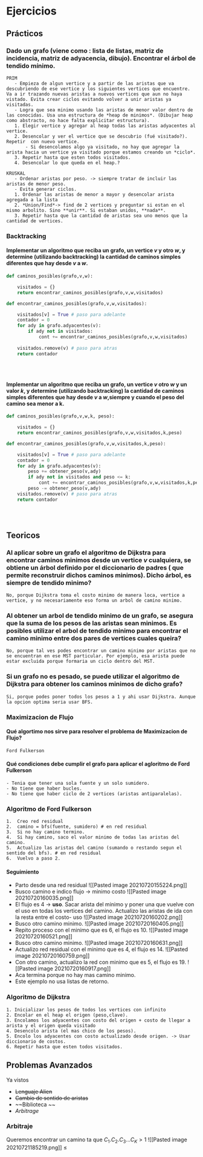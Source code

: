 # Ejercicios
## Prácticos
### Dado un grafo (viene como : lista de listas, matriz de incidencia, matriz de adyacencia, dibujo). Encontrar el **árbol de tendido mínimo**. 
 ```
 PRIM
	- Empieza de algun vertice y a partir de las aristas que va descubriendo de ese vertice y los siguientes vertices que encuentre. Va a ir trazando nuevas aristas a nuevos vertices que aun no haya vistado. Evita crear ciclos evitando volver a unir aristas ya visitadas.
	- Logra que sea minimo usando las aristas de menor valor dentro de las conocidas. Usa una estructura de *heap de minimos*. (Dibujar heap como abstracto, no hace falta explicitar estructura).
	1. Elegir vertice y agregar al heap todas las aristas adyacentes al vertice.
	2. Desencolar y ver el vertice que se descubrio (fué visitado?). Repetir  con nuevo vertice.
		- Si desencolamos algo ya visitado, no hay que agregar la arista hacia un vertice ya visitado porque estamos creando un *ciclo*. 
	3. Repetir hasta que esten todos visitados.
	4. Desencolar lo que queda en el heap.?

 KRUSKAL
	- Ordenar aristas por peso. -> siempre tratar de incluir las aristas de menor peso.
	- Evita generar ciclos.
	1. Ordenar las aristas de menor a mayor y desencolar arista agregada a la lista
	2. *Union/Find*-> find de 2 vertices y preguntar si estan en el mismo arbolito. Sino **unir**. Si estaban unidos, **nada**.
	3. Repetir hasta que la cantidad de aristas sea uno menos que la cantidad de vertices.
``` 
### Backtracking
#### Implementar un algoritmo que reciba un grafo, un vertice $v$ y otro $w$, y determine (utilizando backtracking) la cantidad de caminos simples diferentes que hay desde $v$ a $w$.
```python
def caminos_posibles(grafo,v,w):

	visitados = {}
	return encontrar_caminos_posibles(grafo,v,w,visitados)

def encontrar_caminos_posibles(grafo,v,w,visitados):

	visitados[v] = True # paso para adelante
	contador = 0 
	for ady in grafo.adyacentes(v):
		if ady not in visitados:
			cont += encontrar_caminos_posibles(grafo,v,w,visitados)
	
	visitados.remove(v) # paso para atras
	return contador
			
			
			
```

#### Implementar un algoritmo que reciba un grafo, un vertice $v$  otro $w$ y un valor *k*, y determine (utilizando backtracking) la cantidad de caminos simples diferentes que hay desde $v$ a $w$,**siempre y cuando el peso del camino sea menor a k**.
```python
def caminos_posibles(grafo,v,w,k, peso):

	visitados = {}
	return encontrar_caminos_posibles(grafo,v,w,visitados,k,peso)

def encontrar_caminos_posibles(grafo,v,w,visitados,k,peso):

	visitados[v] = True # paso para adelante
	contador = 0 
	for ady in grafo.adyacentes(v):
		peso += obtener_peso(v,ady)
		if ady not in visitados and peso <= k:
			cont += encontrar_caminos_posibles(grafo,v,w,visitados,k,peso)
		peso -= obtener_peso(v,ady)
	visitados.remove(v) # paso para atras
	return contador
			
			
			
```
## Teoricos
### Al aplicar sobre un grafo el algoritmo de Dijkstra para encontrar caminos minimos desde un vertice $v$ cualquiera, se obtiene un árbol definido por el diccionario de padres ( que permite reconstruir dichos caminos minimos). Dicho árbol, es siempre de tendido minimo?
```	
No, porque Dijkstra toma el costo minimo de manera loca, vertice a vertice, y no necesariamente eso forma un arbol de camino minimo.
```

### Al obtener un arbol de tendido minimo de un grafo, se asegura que la suma de los pesos de las aristas sean minimos. Es posibles utilizar el arbol de tendido minimo para encontrar el camino minimo entre dos pares de vertices cuales queira?
```
No, porque tal ves podes encontrar un camino minimo por aristas que no se encuentran en ese MST particular. Por ejemplo, esa arista puede estar excluida porque formaria un ciclo dentro del MST.
```

### Si un grafo no es pesado, se puede utilizar el algoritmo de Dijkstra para obtener los caminos minimos de dicho grafo?
```
Si, porque podes poner todos los pesos a 1 y ahi usar Dijkstra. Aunque la opcion optima seria usar BFS.
```

### Maximizacion de Flujo
#### Qué algortimo nos sirve para resolver el problema de Maximizacion de Flujo?
``` 
Ford Fulkerson
```

#### Qué condiciones debe cumplir el grafo para aplicar el agloritmo de Ford Fulkerson
```
- Tenia que tener una sola fuente y un solo sumidero.
- No tiene que haber bucles.
- No tiene que haber ciclo de 2 vertices (aristas antiparalelas).
```
### Algoritmo de Ford Fulkerson
```
1.  Creo red residual 
2.  camino = bfs(fuente, sumidero) # en red residual   
3.  Si no hay camino termino.  
4.  Si hay camino, saco el valor minimo de todas las aristas del camino. 
5.  Actualizo las aristas del camino (sumando o restando segun el sentido del bfs). # en red residual  
6.  Vuelvo a paso 2.
```
#### Seguimiento
- Parto desde una red residual
![[Pasted image 20210720155224.png]]
- Busco camino e indico flujo -> minimo costo
![[Pasted image 20210720160035.png]]
- El flujo es 4 -> **uso**. Sacar arista del minimo y poner una que vuelve con el uso en todas los vertices del camino. Actualizo las aristas de ida con la resta entre el costo- uso
![[Pasted image 20210720160202.png]]
-  Busco otro camino minimo.
![[Pasted image 20210720160405.png]]
-  Repito proceso con el minimo que es 6, el flujo es 10.
![[Pasted image 20210720160521.png]]
-  Busco otro camino minimo.
![[Pasted image 20210720160631.png]]
- Actualizo red residual con el minimo que es 4, el flujo es 14.
![[Pasted image 20210720160759.png]]
- Con otro camino, actualizo la red con minimo que es 5, el flujo es 19.
![[Pasted image 20210720160917.png]]
- Aca termina porque no hay mas camino minimo.
- Este ejemplo no usa listas de retorno.

### Algoritmo de Dijkstra
```
1. Inicializar los pesos de todos los vertices con infinito
2. Encolar en el heap el origen (peso,clave).
3. Encolamos los adyacentes con costo del origen + costo de llegar a arista y el origen queda visitado
4. Desencolo arista (el mas chico de los pesos).
5. Encolo los adyacentes con costo actualizado desde origen. -> Usar diccionario de costos.
6. Repetir hasta que esten todos visitados.
```

## Problemas Avanzados
Ya vistos
- ~~Lenguaje Alien~~
- ~~Cambio de sentido de aristas~~
- ~~Biblioteca ~~
- *Arbitrage*
### Arbitraje
Queremos encontrar un camino ta que $C_1.C_2.C_3...C_K>1$
![[Pasted image 20210721185219.png]]
≤
